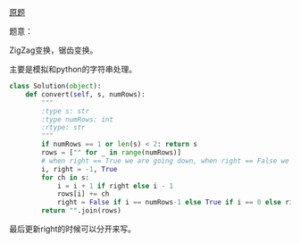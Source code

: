 [原题](https://leetcode.com/problems/zigzag-conversion/)

题意：

ZigZag变换，锯齿变换。

主要是模拟和python的字符串处理。

```Python
class Solution(object):
    def convert(self, s, numRows):
        """
        :type s: str
        :type numRows: int
        :rtype: str
        """
        if numRows == 1 or len(s) < 2: return s
        rows = ["" for _ in range(numRows)]
        # when right == True we are going down, when right == False we are going up
        i, right = -1, True
        for ch in s:
            i = i + 1 if right else i - 1
            rows[i] += ch
            right = False if i == numRows-1 else True if i == 0 else right
        return "".join(rows)
```


最后更新right的时候可以分开来写。

